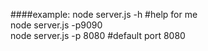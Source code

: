 
####example:
	node server.js -h    #help for me<br>
	node server.js -p9090<br> 
	node server.js -p 8080 #default port 8080<br>
